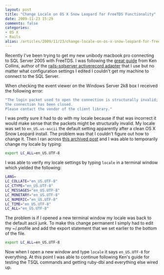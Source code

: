 ```yaml
---
layout: post
title: "Change Locale on OS X Snow Leopard for FreeTDS Functionality"
date: 2009-11-23 15:29
comments: false
categories: 
- OS X
- Rails
alias: /articles/2009/11/23/change-locale-on-os-x-snow-leopard-for-freetds-functionality
---
```


Recently I've been trying to get my new unibody macbook pro connecting to SQL Server 2005 with FreeTDS. I was following the [great guide](http://www.metaskills.net/2009/9/5/the-ultimate-os-x-snow-leopard-stack-for-rails-development-x86_64-macports-ruby-1-8-1-9-sql-server-more) from Ken Collins, author of the [rails-sqlserver activerecord adapter](http://github.com/rails-sqlserver/2000-2005-adapter) that I use but no matter what configuration settings I edited I couldn't get my machine to connect to the SQL Server. 

<!-- more -->

When checking the event viewer on the Windows Server 2k8 box I received the following error:

```ruby
"The login packet used to open the connection is structurally invalid; 
the connection has been closed. 
Please contact the vendor of the client library."
```

I was pretty sure it had to do with my locale because if that was incorrect it would make sense that the packets might be structurally invalid. My locale was set to `en_US.us-ascii` the default setting apparently after a clean OS X Snow Leopard install. The problem was that I couldn't figure out how to change it. Then I ran across [this archived post](http://lists.ibiblio.org/pipermail/freetds/2007q4/022436.html) and I was able to temporarily change my locale by typing:

```bash
export LC_ALL=en_US.UTF-8
```

I was able to verify my locale settings by typing `locale` in a terminal window which yielded the following:

```bash
LANG=
LC_COLLATE="en_US.UTF-8"
LC_CTYPE="en_US.UTF-8"
LC_MESSAGES="en_US.UTF-8"
LC_MONETARY="en_US.UTF-8"
LC_NUMERIC="en_US.UTF-8"
LC_TIME="en_US.UTF-8"
LC_ALL="en_US.UTF-8"
```

The problem is if I opened a new terminal window my locale was back to the default ascii junk. To make this change permanent I simply had to edit my ~/.profile and add the export statement that we set earlier to the bottom of the file.

```bash
export LC_ALL=en_US.UTF-8
```

Now when I open a new window and type `locale` it says `en_US.UTF-8` for everything. At this point I was able to continue following Ken's guide for testing the TSQL commands and getting ruby-dbi and everything else wired up.
